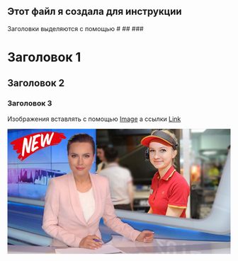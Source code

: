 ## Этот файл я создала для инструкции

Заголовки выделяются с помощью # ## ###

# Заголовок 1
## Заголовок 2
### Заголовок 3

Изображения вставлять с помощью
[Image](src)
а ссылки
[Link](url)

![Branching](test.jpg)
